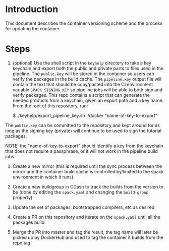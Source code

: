 # Introduction

This document describes the container versioning scheme and the process for
updating the container.

# Steps

1. (optional) Use the shell script in the `keyhelp` directory to take a key
keychain and export both the public and private parts to files used in the
pipeline.  The `public.key` will be stored in the container so users can
verify the packages in the build cache.  The `pipeline.key` output file will
contain the text that should be copy/pasted into the CI environment variable
`SPACK_SIGNING_KEY` so pipeline jobs will be able to both sign and verify
packages.  This repo contains a script that can generate the needed products
from a keychain, given an export path and a key name.  From the root of this
repository, run:

    $ ./keyhelp/export_pipeline_key.sh ./docker "name-of-key-to-export"

The `public.key` can be committed to the repository and kept around for as
long as the signing key (private) will continue to be used to sign the
tutorial packages.

NOTE: the "name-of-key-to-export" should identify a key from the keychain
that does not require a passphrase, or it will not work in the pipeline
build jobs.

1. Create a new mirror (this is required until the sync process between the
mirror and the container build cache is controlled by/limited to the spack
environment in which it runs)

1. Create a new buildgroup in CDash to track the builds from the version to be
(done by editing the `spack.yaml` and changing the `build-group` property)

1. Update the set of packages, bootstrapped compilers, etc as desired

1. Create a PR on this repository and iterate on the `spack.yaml` until all
the packages build.

1. Merge the PR into master and tag the result, the tag name will later be
picked up by DockerHub and used to tag the container it builds from the repo
tag.